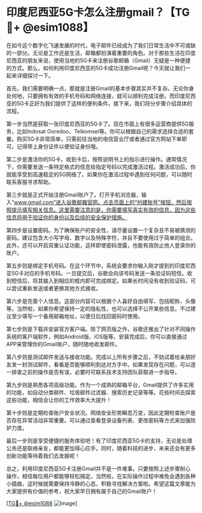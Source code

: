 # 印度尼西亚5G卡怎么注册gmail？【TG💪+ @esim1088】

在如今这个数字化飞速发展的时代，电子邮件已经成为了我们日常生活中不可或缺的一部分。无论是工作还是生活，邮箱都扮演着重要的角色。对于那些生活在印度尼西亚的朋友来说，使用当地的5G卡来注册谷歌邮箱（Gmail）无疑是一种便捷的方式。那么，如何利用印度尼西亚的5G卡成功注册Gmail呢？今天就让我们一起来详细探讨一下。

首先，我们需要明确一点，那就是注册Gmail的基本步骤其实并不复杂。无论你身处何地，只要拥有有效的手机号码和网络连接，就可以顺利完成注册。而印度尼西亚的5G卡正好为我们提供了这样的便利条件。接下来，我们将分步骤介绍具体的流程。

第一步当然是获取一张印度尼西亚的5G卡了。现在市面上有很多运营商提供5G服务，比如Indosat Ooredoo、Telkomsel等。你可以根据自己的需求选择合适的套餐。购买5G卡非常简单，只需前往当地的电信营业厅或者通过官方网站下单即可。记得带上身份证件以便验证身份哦。

第二步是激活你的5G卡。收到卡后，按照说明书上的指示进行操作。通常情况下，你需要发送一条特定格式的信息给指定号码以完成激活过程。激活成功后，你就能享受到高速稳定的5G网络了。如果你在激活过程中遇到任何问题，可以随时联系客服寻求帮助。

第三步就是正式开始注册Gmail账户了。打开手机浏览器，输入“www.gmail.com”进入谷歌邮箱官网。点击页面上的“创建账号”按钮，然后按照提示填写相关信息。这里需要注意的是，你需要填写真实有效的信息，因为这些信息将用于验证你的身份以及后续的安全保护措施。

第四步是设置密码。为了确保账户的安全性，请尽量设置一个复杂且不易被猜测的密码。建议包含大小写字母、数字以及特殊字符，并且不要使用过于简单的组合。此外，还可以开启双重认证功能，这样即使密码泄露，也能有效防止他人登录你的账户。

第五步则是绑定手机号码。在这个环节中，系统会要求你输入刚才提到的印度尼西亚5G卡对应的手机号码。一旦提交后，谷歌会向该号码发送一条验证码短信。收到短信后，将其输入到相应的框内即可完成绑定。如果长时间没有收到验证码，可以尝试重新发送或者更换其他方式接收。

第六步是完善个人信息。这部分内容可以根据个人喜好自由填写，包括昵称、头像等。当然啦，如果你希望保持一定的隐私性，也可以选择不公开某些信息。不过建议至少填写一个备用邮箱地址，以便日后找回密码时使用。

第七步则是下载并安装官方客户端。除了网页版之外，谷歌还推出了针对不同操作系统的客户端软件，例如Android版、iOS版等。安装完成后，你可以直接通过APP来管理你的Gmail账户，随时随地收发邮件。

第八步则是测试邮件发送与接收功能。完成以上所有步骤之后，不妨试着给亲朋好友发一封测试邮件，看看是否能够顺利到达对方手中。如果发现存在问题，可以逐一排查之前的操作是否有误，必要时可联系技术支持团队获取进一步指导。

第九步则是熟悉各项高级功能。作为一个成熟的邮箱平台，Gmail提供了许多实用的功能，如自动分类邮件、垃圾邮件过滤器、搜索历史记录等等。花些时间去探索这些功能，相信会让你的工作效率大大提升！

第十步则是定期检查账户安全状况。网络安全形势瞬息万变，因此定期检查账户是否存在异常活动非常重要。可以通过查看登录设备列表、更改密码等方式来加强防护力度。

最后一步则是享受便捷的服务体验吧！有了印度尼西亚5G卡的支持，无论是处理公务还是联络亲友，都能更加得心应手。同时，随着科技的进步，未来还会有更多创新功能等待着我们去发掘呢！

总之，利用印度尼西亚5G卡注册Gmail并不是一件难事。只要按照上述步骤耐心操作，相信每位用户都能够轻松搞定。当然啦，在实际操作过程中难免会遇到各种小插曲，这时候就需要保持冷静的心态，积极寻找解决方案啦。希望这篇文章能为大家提供有价值的参考，祝大家早日拥有属于自己的Gmail账户！

[[TG💪+ @esim1088](https://t.me/s/esim1088) ![Image](https://i.postimg.cc/4NQfJmqS/Snipaste-2025-05-13-00-14-12.png)]